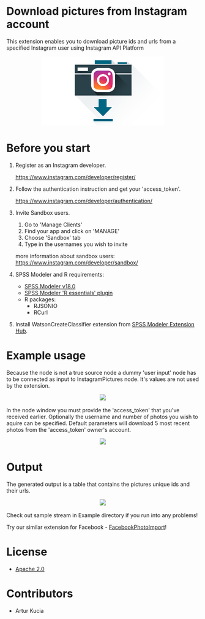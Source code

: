 # Download pictures from Instagram account

This extension enables you to download picture ids and urls from a specified Instagram user using Instagram API Platform

<p align="center">
  <img src="default.png"/ width=320px>
</p>

# Before you start

1. Register as an Instagram developer.

	https://www.instagram.com/developer/register/
	
2. Follow the authentication instruction and get your 'access_token'.

	https://www.instagram.com/developer/authentication/

3. Invite Sandbox users.
	1. Go to 'Manage Clients'
	2. Find your app and click on 'MANAGE'
	3. Choose 'Sandbox' tab
	4. Type in the usernames you wish to invite
	
	more information about sandbox users:
	https://www.instagram.com/developer/sandbox/

4. SPSS Modeler and R requirements:
	- [SPSS Modeler v18.0][4]
	- [SPSS Modeler 'R essentials' plugin][3]
	- R packages: 
		- RJSONIO
		- RCurl
		
5. Install WatsonCreateClassifier extension from [SPSS Modeler Extension Hub][5].


# Example usage

Because the node is not a true source node a dummy 'user input' node has to be connected as input to InstagramPictures node. It's values are not used by the extension.

<p align="center">
  <img src="Screenshot/stream.PNG"/ width=600px>
</p>
	
In the node window you must provide the 'access_token' that you've received earlier.
Optionally the username and number of photos you wish to aquire can be specified. Default parameters will download 5 most recent photos from the 'access_token' owner's account.
	
<p align="center">
  <img src="Screenshot/input2.PNG"/ width=600px>
</p>
	
	
# Output

The generated output is a table that contains the pictures unique ids and their urls.
	
<p align="center">
  <img src="Screenshot/output.PNG"/ width=600px>
</p>

Check out sample stream in Example directory if you run into any problems!

Try our similar extension for Facebook - [FacebookPhotoImport][6]!

# License
- [Apache 2.0][1]

# Contributors
 - Artur Kucia
 
 [1]: http://www.apache.org/licenses/LICENSE-2.0.html
  [3]: http://www.ibm.com/support/knowledgecenter/SS3RA7_18.0.0/modeler_r_plugin_install_project_ddita/clementine/programmability_option/r_essentials_install.html
 [4]: http://www-03.ibm.com/software/products/en/spss-modeler
 [5]: https://ibmpredictiveanalytics.github.io/
 [6]: https://github.com/SpssModelerExtensions/FacebookPhotoImport
	
	
